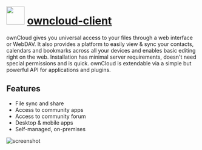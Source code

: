 # <img src="https://cdn.jsdelivr.net/gh/chocolatey-community/chocolatey-packages@edba4a5849ff756e767cba86641bea97ff5721fe/icons/owncloud.png" width="48" height="48"/> [owncloud-client](https://chocolatey.org/packages/owncloud-client)

ownCloud gives you universal access to your files through a web interface or WebDAV. It also provides a platform to easily view & sync your contacts, calendars and bookmarks across all your devices and enables basic editing right on the web. Installation has minimal server requirements, doesn't need special permissions and is quick. ownCloud is extendable via a simple but powerful API for applications and plugins.

## Features

- File sync and share
- Access to community apps
- Access to community forum
- Desktop & mobile apps
- Self-managed, on-premises


![screenshot](https://cdn.rawgit.com/chocolatey/chocolatey-coreteampackages/master/automatic/owncloud-client/screenshot.png)

